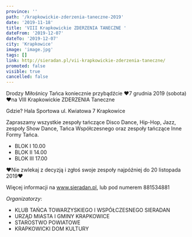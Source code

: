 ```yaml
---
province: ''
path: '/krapkowickie-zderzenia-taneczne-2019'
date: '2019-11-18'
title: 'VIII Krapkowickie ZDERZENIA TANECZNE '
dateFrom: '2019-12-07'
dateTo: '2019-12-07'
city: 'Krapkowice'
image: 'image.jpg'
tags: []
link: http://sieradan.pl/vii-krapkowickie-zderzenia-taneczne/
promoted: false
visible: true
cancelled: false
---
```

Drodzy Miłośnicy Tańca koniecznie przybądźcie
❤️7 grudnia 2019 (sobota)❤️na 
VIII Krapkowickie ZDERZENIA Taneczne 

Gdzie? Hala Sportowa ul. Kwiatowa 7 Krapkowice

Zapraszamy wszystkie zespoły tańczące Disco Dance, Hip-Hop, Jazz, zespoły Show Dance, Tańca Współczesnego oraz zespoły tańczące Inne Formy Tańca.

- BLOK I 10.00
- BLOK II 14.00
- BLOK III 17.00

❤️Nie zwlekaj z decyzją i zgłoś swoje zespoły 
najpóźniej do 20 listopada 2019❤️

Więcej informacji
na www.sieradan.pl, lub pod numerem 881534881

*Organizatorzy*:
- KLUB TAŃCA TOWARZYSKIEGO I WSPÓŁCZESNEGO SIERADAN
- URZĄD MIASTA I GMINY KRAPKOWICE
- STAROSTWO POWIATOWE
- KRAPKOWICKI DOM KULTURY
